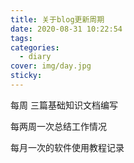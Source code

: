 ```yaml
---
title: 关于blog更新周期
date: 2020-08-31 10:22:54
tags:
categories:
  - diary
cover: img/day.jpg
sticky: 
---
```



每周 三篇基础知识文档编写

每两周一次总结工作情况

每月一次的软件使用教程记录


